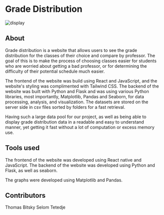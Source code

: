 # Grade Distribution

![display](https://github.com/Givikap/project-distribution/blob/main/Screenshot%202024-03-24%20013918.png)

## About
Grade distribution is a website that allows users to see the grade distribution for the classes of their choice and compare by professor. The goal of this is to make the process of choosing classes easier for students who are worried about getting a bad professor, or for determining the difficulty of their potential schedule much easier.

The frontend of the website was build using React and JavaScript, and the website's styling was complimented with Tailwind CSS. The backend of the website was built with Python and Flask and was using various Python libraries, most importantly, Matplotlib, Pandas and Seaborn, for data processing, analysis, and visualization. The datasets are stored on the server side in csv files sorted by folders for a fast retrieval.

Having such a large data pool for our project, as well as being able to display grade distribution data in a readable and easy to understand manner, yet getting it fast without a lot of computation or excess memory use.

## Tools used
The frontend of the website was developed using React native and JavaScript. 
The backend of the website was developed using Python and Flask, as well as seaborn.

The graphs were developed using Matplotlib and Pandas.

## Contributors
Thomas Bitsky
Selom Tetedje
